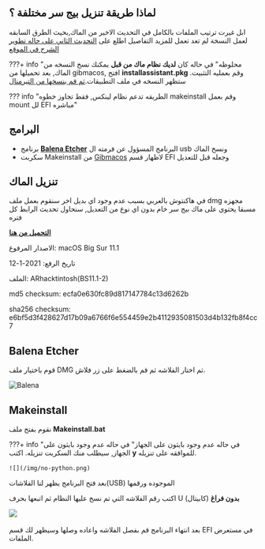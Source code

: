 ## لماذا طريقة تنزيل بيج سر مختلفة ؟

ابل غيرت ترتيب الملفات بالكامل في التحديث الاخير من الماك,بحيث الطرق السابقه لعمل النسخة لم تعد تعمل
للمزيد التفاصيل اطلع على [التحديث الثاني على حاله تطوير الشرح في الموقع](https://هاكنتوش.com/%d8%ad%d8%a7%d9%84%d9%87-%d8%aa%d8%b7%d9%88%d9%8a%d8%b1-%d8%a7%d9%84%d8%a5%d8%b5%d8%af%d8%a7%d8%b1-%d8%a7%d9%84%d8%ab%d8%a7%d9%86%d9%8a-%d9%85%d9%86-%d8%b4%d8%b1%d8%ad-%d8%a7%d9%84%d9%87%d8%a7%d9%83/)

???+ info "محلوظه"
	في حاله كان **لديك نظام ماك من قبل** يمكنك نسخ النسخه من الماك, بعد تحميلها من gibmacos, افتح **installassistant.pkg** وقم بعمليه التثبيت. ستظهر النسخه في ملف التطبيقات.[ثم قم بنسخها من التيرمنال](https://forum.هاكنتوش.com/threads/kif-tnsx-nzam-almak-al-usb-mn-altirmnal.107/)

??? info "الطريقه تدعم نظام لينكس, فقط تجاوز خطوه makeinstall وقم بعمل mount لل EFI مباشره"

## البرامج

- برنامج **[Balena Etcher](https://www.balena.io/etcher/)** البرنامج المسؤول عن فرمته ال usb ونسخ الماك
- سكربت Makeinstall من [Gibmacos](https://github.com/corpnewt/gibMacOS) لاظهار قسم EFI وجعله قبل للتعديل
## تنزيل الماك
في هاكنتوش بالعربي بسبب عدم وجود اي بديل اخر سنقوم بعمل ملف dmg مجهزه مسبقا يحتوي على ماك بيج سر خام بدون اي نوع من التعديل,
سنحاول تحديث الرابط كل فتره

[**التحميل من هنا**](https://mega.nz/folder/zwNXzCAQ#IIF2tE8o94mhytXGM7QawQ)

الاصدار المرفوع: macOS Big Sur 11.1

تاريخ الرفع: 2021-1-12

الملف: ARhacktintosh(BS11.1-2)

md5 checksum: ecfa0e630fc89d817147784c13d6262b

sha256 checksum: e6bf5d3f428627d17b09a6766f6e554459e2b4112935081503d4b132fb8f4cc7


## Balena Etcher

قوم باختيار ملف DMG ثم اختار الفلاشه ثم قم بالضغط على زر فلاش.

![Balena](/img/Big-sur/Balena.png)

## Makeinstall

نقوم بفتح ملف **Makeinstall.bat**

???+ info "في حاله عدم وجود بايثون على الجهاز"
	في حاله عدم وجود بايثون على الجهاز, سيطلب منك السكربت تنزيله.
	اكتب **y** للموافقه على تنزيله.

	![](/img/no-python.png)
	
بعد فتح البرنامج يظهر لنا الفلاشات(USB) الموجوده ورقمها

اكتب رقم الفلاشه التي تم نسخ عليها النظام ثم اتبعها بحرف U (كابيتال) **بدون فراغ**

![](/img/Big-sur/Select-usb.jpg)

بعد انتهاء البرنامج قم بفصل الفلاشه واعاده وصلها وسيظهر لك قسم EFI في مستعرض الملفات.

